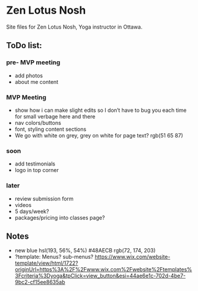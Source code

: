 # Zen Lotus Nosh

Site files for Zen Lotus Nosh, Yoga instructor in Ottawa.

## ToDo list:
### pre- MVP meeting
- add photos
- about me content
### MVP Meeting
- show how i can make slight edits so I don’t have to bug you each time for small verbage here and there
- nav colors/buttons
- font, styling content sections
- We go with white on grey, grey on white for page text? rgb(51 65 87)
### soon
- add testimonials
- logo in top corner
### later
- review submission form
- videos
- 5 days/week?
- packages/pricing into classes page?



## Notes
- new blue hsl(193, 56%, 54%) #48AECB rgb(72, 174, 203)
- ?template: Menus? sub-menus?
https://www.wix.com/website-template/view/html/1722?originUrl=https%3A%2F%2Fwww.wix.com%2Fwebsite%2Ftemplates%3Fcriteria%3Dyoga&tpClick=view_button&esi=44ae6e1c-702d-4be7-9bc2-cf15ee8635ab

